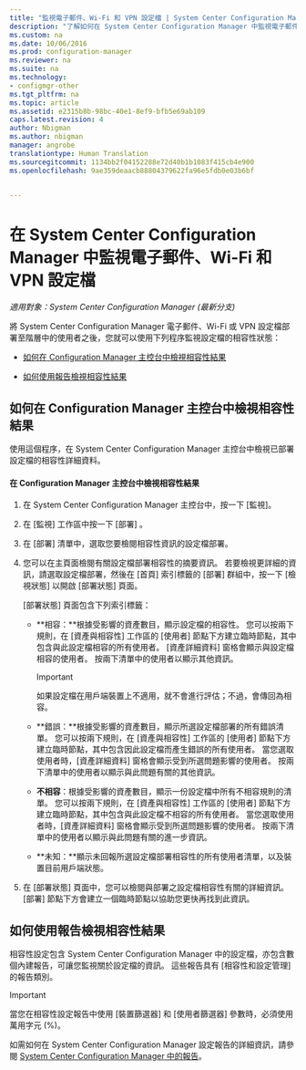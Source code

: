 ```yaml
---
title: "監視電子郵件、Wi-Fi 和 VPN 設定檔 | System Center Configuration Manager"
description: "了解如何在 System Center Configuration Manager 中監視電子郵件、Wi-Fi 和 VPN 設定檔的相容性狀態。"
ms.custom: na
ms.date: 10/06/2016
ms.prod: configuration-manager
ms.reviewer: na
ms.suite: na
ms.technology:
- configmgr-other
ms.tgt_pltfrm: na
ms.topic: article
ms.assetid: e2315b8b-98bc-40e1-8ef9-bfb5e69ab109
caps.latest.revision: 4
author: Nbigman
ms.author: nbigman
manager: angrobe
translationtype: Human Translation
ms.sourcegitcommit: 1134bb2f04152288e72d40b1b1083f415cb4e900
ms.openlocfilehash: 9ae359deaacb88804379622fa96e5fdb0e03b6bf


---
```


# <a name="monitor-email-wi-fi-and-vpn-profiles-in-system-center-configuration-manager"></a>在 System Center Configuration Manager 中監視電子郵件、Wi-Fi 和 VPN 設定檔

*適用對象：System Center Configuration Manager (最新分支)*

將 System Center Configuration Manager 電子郵件、Wi-Fi 或 VPN 設定檔部署至階層中的使用者之後，您就可以使用下列程序監視設定檔的相容性狀態：  

-   [如何在 Configuration Manager 主控台中檢視相容性結果](#BKMK_console)  

-   [如何使用報告檢視相容性結果](#BKMK_Reports)  

##  <a name="a-namebkmkconsolea-how-to-view-compliance-results-in-the-configuration-manager-console"></a><a name="BKMK_console"></a> 如何在 Configuration Manager 主控台中檢視相容性結果  
 使用這個程序，在 System Center Configuration Manager 主控台中檢視已部署設定檔的相容性詳細資料。  

#### <a name="to-view-compliance-results-in-the-configuration-manager-console"></a>在 Configuration Manager 主控台中檢視相容性結果  

1.  在 System Center Configuration Manager 主控台中，按一下 [監視]。  

2.  在 [監視]  工作區中按一下 [部署] 。  

3.  在 [部署] 清單中，選取您要檢閱相容性資訊的設定檔部署。  

4.  您可以在主頁面檢閱有關設定檔部署相容性的摘要資訊。 若要檢視更詳細的資訊，請選取設定檔部署，然後在 [首頁] 索引標籤的 [部署] 群組中，按一下 [檢視狀態] 以開啟 [部署狀態] 頁面。  

     [部署狀態]  頁面包含下列索引標籤：  

    -   **相容：**根據受影響的資產數目，顯示設定檔的相容性。 您可以按兩下規則，在 [資產與相容性]  工作區的 [使用者]  節點下方建立臨時節點，其中包含與此設定檔相容的所有使用者。 [資產詳細資料] 窗格會顯示與設定檔相容的使用者。 按兩下清單中的使用者以顯示其他資訊。  

        > [!IMPORTANT]  
        >  如果設定檔在用戶端裝置上不適用，就不會進行評估；不過，會傳回為相容。  

    -   **錯誤：**根據受影響的資產數目，顯示所選設定檔部署的所有錯誤清單。 您可以按兩下規則，在 [資產與相容性]  工作區的 [使用者]  節點下方建立臨時節點，其中包含因此設定檔而產生錯誤的所有使用者。 當您選取使用者時，[資產詳細資料]  窗格會顯示受到所選問題影響的使用者。 按兩下清單中的使用者以顯示與此問題有關的其他資訊。  

    -   **不相容**：根據受影響的資產數目，顯示一份設定檔中所有不相容規則的清單。 您可以按兩下規則，在 [資產與相容性]  工作區的 [使用者]  節點下方建立臨時節點，其中包含與此設定檔不相容的所有使用者。 當您選取使用者時，[資產詳細資料]  窗格會顯示受到所選問題影響的使用者。 按兩下清單中的使用者以顯示與此問題有關的進一步資訊。  

    -   **未知：**顯示未回報所選設定檔部署相容性的所有使用者清單，以及裝置目前用戶端狀態。  

5.  在 [部署狀態] 頁面中，您可以檢閱與部署之設定檔相容性有關的詳細資訊。 [部署]  節點下方會建立一個臨時節點以協助您更快再找到此資訊。  

##  <a name="a-namebkmkreportsa-how-to-view-compliance-results-by-using-reports"></a><a name="BKMK_Reports"></a> 如何使用報告檢視相容性結果  
 相容性設定包含 System Center Configuration Manager 中的設定檔，亦包含數個內建報告，可讓您監視關於設定檔的資訊。 這些報告具有 [相容性和設定管理] 的報告類別。  

> [!IMPORTANT]  
>  當您在相容性設定報告中使用 [裝置篩選器]  和 [使用者篩選器]  參數時，必須使用萬用字元 (%)。  

 如需如何在 System Center Configuration Manager 設定報告的詳細資訊，請參閱 [System Center Configuration Manager 中的報告](../../core/servers/manage/reporting.md)。  



<!--HONumber=Nov16_HO1-->


